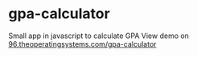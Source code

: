 # gpa-calculator
Small app in javascript to calculate GPA
View demo on [96.theoperatingsystems.com/gpa-calculator](https://96.theoperatingsystems.com/gpa-calculator)
